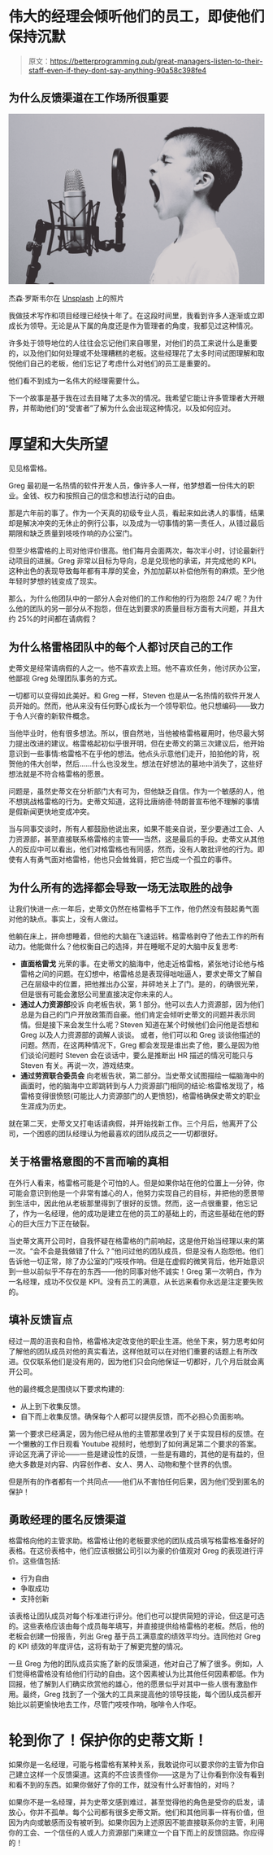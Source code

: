 # 伟大的经理会倾听他们的员工，即使他们保持沉默

> 原文：<https://betterprogramming.pub/great-managers-listen-to-their-staff-even-if-they-dont-say-anything-90a58c398fe4>

## 为什么反馈渠道在工作场所很重要

![](img/b10d25c846060408724c5dc82124cce0.png)

杰森·罗斯韦尔在 [Unsplash](https://unsplash.com?utm_source=medium&utm_medium=referral) 上的照片

我做技术写作和项目经理已经快十年了。在这段时间里，我看到许多人逐渐或立即成长为领导。无论是从下属的角度还是作为管理者的角度，我都见过这种情况。

许多处于领导地位的人往往会忘记他们来自哪里，对他们的员工来说什么是重要的，以及他们如何处理或不处理糟糕的老板。这些经理花了太多时间试图理解和取悦他们自己的老板，他们忘记了考虑什么对他们的员工是重要的。

他们看不到成为一名伟大的经理需要什么。

下一个故事是基于我在过去目睹了太多次的情况。我希望它能让许多管理者大开眼界，并帮助他们的“受害者”了解为什么会出现这种情况，以及如何应对。

# 厚望和大失所望

见见格雷格。

Greg 最初是一名热情的软件开发人员，像许多人一样，他梦想着一份伟大的职业。金钱、权力和按照自己的信念和想法行动的自由。

那是六年前的事了。作为一个天真的初级专业人员，看起来如此诱人的事情，结果却是解决冲突的无休止的例行公事，以及成为一切事情的第一责任人，从错过最后期限和缺乏质量到吱吱作响的办公室门。

但至少格雷格的上司对他评价很高。他们每月会面两次，每次半小时，讨论最新行动项目的进展。Greg 非常以目标为导向，总是兑现他的承诺，并完成他的 KPI。这种出色的表现导致每年都有丰厚的奖金，外加加薪以补偿他所有的麻烦。至少他年轻时梦想的钱变成了现实。

那么，为什么他团队中的一部分人会对他们的工作和他的行为抱怨 24/7 呢？为什么他的团队的另一部分从不抱怨，但在达到要求的质量目标方面有大问题，并且大约 25%的时间都在请病假？

## 为什么格雷格团队中的每个人都讨厌自己的工作

史蒂文是经常请病假的人之一。他不喜欢去上班。他不喜欢任务，他讨厌办公室，他鄙视 Greg 处理团队事务的方式。

一切都可以变得如此美好。和 Greg 一样，Steven 也是从一名热情的软件开发人员开始的。然而，他从来没有任何野心成长为一个领导职位。他只想编码——致力于令人兴奋的新软件概念。

当他毕业时，他有很多想法。所以，很自然地，当他被格雷格雇用时，他尽最大努力提出改进的建议。格雷格起初似乎很开明，但在史蒂文的第三次建议后，他开始意识到一些事情:格雷格不在乎他的想法。他点头示意他们走开，拍拍他的背，祝贺他的伟大创举，然后……什么也没发生。想法在好想法的墓地中消失了，这些好想法就是不符合格雷格的愿景。

问题是，虽然史蒂文在分析部门大有可为，但他缺乏自信。作为一个敏感的人，他不想挑战格雷格的行为。史蒂文知道，这将比唐纳德·特朗普宣布他不理解的事情是假新闻更快地变成冲突。

当与同事交谈时，所有人都鼓励他说出来，如果不能亲自说，至少要通过工会、人力资源部，甚至直接联系格雷格的主管——当然，这是最后的手段。史蒂文从其他人的反应中可以看出，他们对格雷格也有同感，然而，没有人敢批评他的行为。即使有人有勇气面对格雷格，他也只会耸耸肩，把它当成一个孤立的事件。

## 为什么所有的选择都会导致一场无法取胜的战争

让我们快进一点:一年后，史蒂文仍然在格雷格手下工作，他仍然没有鼓起勇气面对他的缺点。事实上，没有人做过。

他躺在床上，拼命想睡着，但他的大脑在飞速运转。格雷格剥夺了他去工作的所有动力。他能做什么？他权衡自己的选择，并在睡眠不足的大脑中反复思考:

*   **直面格雷戈**
    光荣的事。在史蒂文的脑海中，他走近格雷格，紧张地讨论他与格雷格之间的问题。在幻想中，格雷格总是表现得咄咄逼人，要求史蒂文了解自己在层级中的位置，把他推出办公室，并砰地关上了门。是的，的确很光荣，但是很有可能会激怒公司里直接决定你未来的人。
*   **通过人力资源部**投诉
    向老板告状，第 1 部分。他可以去人力资源部，因为他们总是为自己的门户开放政策而自豪。他们肯定会倾听史蒂文的问题并表示同情。但是接下来会发生什么呢？Steven 知道在某个时候他们会问他是否想和 Greg 以及人力资源部的调解人谈谈。
    或者，他们可以和 Greg 谈谈他描述的问题。然而，在这两种情况下，Greg 都会发现是谁出卖了他，要么是因为他们谈论问题时 Steven 会在谈话中，要么是推断出 HR 描述的情况可能只与 Steven 有关。再说一次，游戏结束。
*   **通过劳资联合委员会**
    向老板告状，第二部分。当史蒂文试图描绘一幅脑海中的画面时，他的脑海中立即跳转到与人力资源部门相同的结论:格雷格发现了，格雷格变得很愤怒(可能比人力资源部门的人更愤怒)，格雷格确保史蒂文的职业生涯成为历史。

就在第二天，史蒂文又打电话请病假，并开始找新工作。三个月后，他离开了公司，一个困惑的团队经理认为他最喜欢的团队成员之一一切都很好。

## 关于格雷格意图的不言而喻的真相

在外行人看来，格雷格可能是个可怕的人。但是如果你站在他的位置上一分钟，你可能会意识到他是一个非常有雄心的人，他努力实现自己的目标，并把他的愿景带到生活中，因此他从老板那里得到了很好的反馈。然而，这一点很重要，他忘记了，作为一名经理，他的成功是建立在他的员工的基础上的，而这些基础在他的野心的巨大压力下正在破裂。

当史蒂文离开公司时，自我怀疑在格雷格的门前响起，这是他开始当经理以来的第一次。“会不会是我做错了什么？”他问过他的团队成员，但是没有人抱怨他。他们告诉他一切正常，除了办公室的门吱吱作响。但是在虚假的微笑背后，他开始意识到一些以前似乎不存在的东西——他的同事对他不诚实！Greg 第一次明白，作为一名经理，成功不仅仅是 KPI。没有员工的满意，从长远来看你永远是注定要失败的。

## 填补反馈盲点

经过一周的沮丧和自怜，格雷格决定改变他的职业生涯。他坐下来，努力思考如何了解他的团队成员对他的真实看法，这样他就可以在对他们重要的话题上有所改进。仅仅联系他们是没有用的，因为他们只会向他保证一切都好，几个月后就会离开公司。

他的最终概念是围绕以下要求构建的:

*   从上到下收集反馈。
*   自下而上收集反馈。确保每个人都可以提供反馈，而不必担心负面影响。

第一个要求已经满足，因为他已经从他的主管那里收到了关于实现目标的反馈。在一个懒散的工作日观看 Youtube 视频时，他想到了如何满足第二个要求的答案。评论区充满了评论——一些是建设性的反馈，一些是有趣的，其他的是有益的，但绝大多数是对内容、内容创作者、女人、男人、动物和整个世界的仇恨。

但是所有的作者都有一个共同点——他们从不害怕任何后果，因为他们受到匿名的保护！

## 勇敢经理的匿名反馈渠道

格雷格向他的主管求助。格雷格让他的老板要求他的团队成员填写格雷格准备好的表格。在这份表格中，他们应该根据公司引以为豪的价值观对 Greg 的表现进行评价。这些值包括:

*   行为自由
*   争取成功
*   支持创新

该表格让团队成员对每个标准进行评分。他们也可以提供简短的评论，但这是可选的。这些表格应该由每个成员每年填写，并直接提供给格雷格的老板。然后，他的老板会创建一份报告，列出 Greg 基于员工满意度的绩效平均分。连同他对 Greg 的 KPI 绩效的年度评估，这将有助于了解更完整的情况。

一旦 Greg 为他的团队成员实施了新的反馈渠道，他对自己了解了很多。例如，人们觉得格雷格没有给他们行动的自由。这个因素被认为比其他任何因素都低。作为回报，他了解到人们确实欣赏他的雄心，他的愿景似乎对其中一些人很有激励作用。最终，Greg 找到了一个强大的工具来提高他的领导技能，每个团队成员都开始比以前更愉快地去工作，尽管门吱吱作响，咖啡令人作呕。

# 轮到你了！保护你的史蒂文斯！

如果你是一名经理，可能与格雷格有某种关系，我敢说你可以要求你的主管为你自己建立这样一个反馈渠道。这真的不应该责怪你——这是为了让你看到你没有看到和看不到的东西。如果你做好了你的工作，就没有什么好害怕的，对吗？

如果你不是一名经理，并为史蒂文感到难过，甚至觉得他的角色是受你的启发，请放心，你并不孤单。每个公司都有很多史蒂文斯。他们和其他同事一样有价值，但因为内向或敏感而没有被听到。如果你因为上述原因不能直接联系你的主管，利用你的工会、一个信任的人或人力资源部门来建立一个自下而上的反馈回路。你应得的！